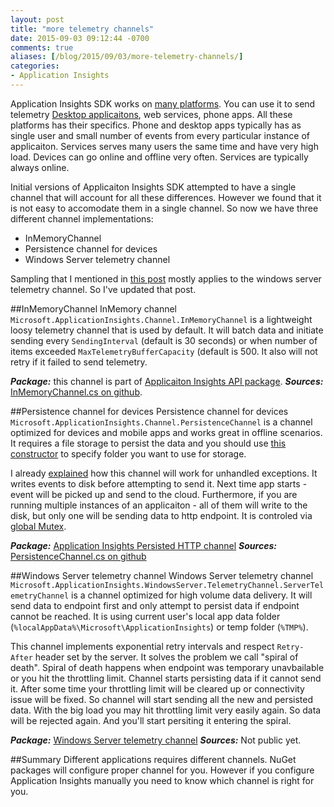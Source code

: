 ```yaml
---
layout: post
title: "more telemetry channels"
date: 2015-09-03 09:12:44 -0700
comments: true
aliases: [/blog/2015/09/03/more-telemetry-channels/]
categories: 
- Application Insights
---
```

Application Insights SDK works on [many platforms](https://azure.microsoft.com/documentation/articles/app-insights-platforms/). You can use it to send telemetry [Desktop applicaitons](/blog/2015/08/08/application-insights-for-desktop-applications/), web services, phone apps. All these platforms has their specifics. Phone and desktop apps typically has as single user and small number of events from every particular instance of applicaiton. Services serves many users the same time and have very high load. Devices can go online and offline very often. Services are typically always online.

Initial versions of Applicaiton Insights SDK attempted to have a single channel that will account for all these differences. However we found that it is not easy to accomodate them in a single channel. So now we have three different channel implementations:

- InMemoryChannel  
- Persistence channel for devices
- Windows Server telemetry channel

Sampling that I mentioned in [this post](/blog/2015/05/06/diy-data-sampling/) mostly applies to the windows server telemetry channel. So I've updated that post.

##InMemoryChannel
InMemory channel ```Microsoft.ApplicationInsights.Channel.InMemoryChannel``` is a lightweight loosy telemetry channel that is used by default. It will batch data and initiate sending every ```SendingInterval``` (default is 30 seconds) or when number of items exceeded ```MaxTelemetryBufferCapacity``` (default is 500. It also will not retry if it failed to send telemetry. 

***Package:*** this channel is part of [Applicaiton Insights API package](https://www.nuget.org/packages/Microsoft.ApplicationInsights/).
***Sources:*** [InMemoryChannel.cs on github](https://github.com/Microsoft/ApplicationInsights-dotnet/blob/1648ecd5bf32cc151557d15cbb0886cb86e84270/src/Core/Managed/Shared/Channel/InMemoryChannel.cs).

##Persistence channel for devices
Persistence channel for devices ```Microsoft.ApplicationInsights.Channel.PersistenceChannel``` is a channel optimized for devices and mobile apps and works great in offline scenarios. It requires a file storage to persist the data and you should use [this constructor](https://github.com/Microsoft/ApplicationInsights-dotnet/blob/1648ecd5bf32cc151557d15cbb0886cb86e84270/src/TelemetryChannels/PersistenceChannel/Shared/PersistenceChannel.cs#L53) to specify folder you want to use for storage. 

I already [explained](/blog/2015/08/08/application-insights-for-desktop-applications/) how this channel will work for unhandled exceptions. It writes events to disk before attempting to send it. Next time app starts - event will be picked up and send to the cloud. Furthermore, if you are running multiple instances of an applicaiton - all of them will write to the disk, but only one will be sending data to http endpoint. It is controled via [global Mutex](https://github.com/Microsoft/ApplicationInsights-dotnet/blob/1648ecd5bf32cc151557d15cbb0886cb86e84270/src/TelemetryChannels/PersistenceChannel/Shared/PersistenceTransmitter.cs#L47).   

***Package:*** [Application Insights Persisted HTTP channel](http://www.nuget.org/packages/Microsoft.ApplicationInsights.PersistenceChannel/) 
***Sources:*** [PersistenceChannel.cs on github](https://github.com/Microsoft/ApplicationInsights-dotnet/blob/1648ecd5bf32cc151557d15cbb0886cb86e84270/src/TelemetryChannels/PersistenceChannel/Shared/PersistenceChannel.cs)

##Windows Server telemetry channel
Windows Server telemetry channel ```Microsoft.ApplicationInsights.WindowsServer.TelemetryChannel.ServerTelemetryChannel``` is a channel optimized for high volume data delivery. It will send data to endpoint first and only attempt to persist data if endpoint cannot be reached. It is using current user's local app data folder (```%localAppData%\Microsoft\ApplicationInsights```) or temp folder (```%TMP%```).

This channel implements exponential retry intervals and respect ```Retry-After``` header set by the server. It solves the problem we call "spiral of death". Spiral of death happens when endpoint was temporary unavbailable or you hit the throttling limit. Channel starts persisting data if it cannot send it. After some time your throttling limit will be cleared up or connectivity issue will be fixed. So channel will start sending all the new and persisted data. With the big load you may hit throttling limit very easily again. So data will be rejected again. And you'll start persiting it entering the spiral.

***Package:*** [Windows Server telemetry channel](http://www.nuget.org/packages/Microsoft.ApplicationInsights.WindowsServer.TelemetryChannel/)
***Sources:*** Not public yet.


##Summary
Different applications requires different channels. NuGet packages will configure proper channel for you. However if you configure Application Insights manually you need to know which channel is right for you.
